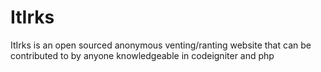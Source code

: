 # ItIrks
ItIrks is an open sourced anonymous venting/ranting website that can be contributed to by anyone knowledgeable in codeigniter and php
